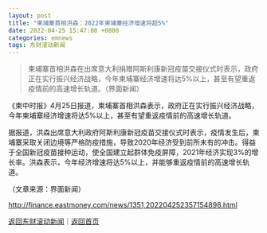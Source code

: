 ```yaml
---
layout: post
title: "柬埔寨首相洪森：2022年柬埔寨经济增速将超5%"
date: 2022-04-25 15:47:00 +0800
categories: emnews
tags: 东财滚动新闻
---
```

> 柬埔寨首相洪森在出席意大利捐赠阿斯利康新冠疫苗交接仪式时表示，政府正在实行振兴经济战略，今年柬埔寨经济增速将达5%以上，甚至有望重返疫情前的高速增长轨道。（界面新闻）

<p>《柬中时报》4月25日报道，柬埔寨首相洪森表示，政府正在实行振兴经济战略，今年柬埔寨经济增速将达5%以上，甚至有望重返疫情前的高速增长轨道。</p>
 <p>据报道，洪森出席意大利政府阿斯利康新冠疫苗交接仪式时表示，疫情发生后，柬埔寨采取关闭边境等严格防疫措施，导致2020年经济受到前所未有的冲击。得益于全国新冠疫苗接种运动，使全国建立起群体免疫屏障，2021年经济实现3%的增长率。洪森表示，今年经济增速将达5%以上，并能够重返疫情前的高速增长轨道。</p><p class="em_media">（文章来源：界面新闻）</p>

<http://finance.eastmoney.com/news/1351,202204252357154898.html>

[返回东财滚动新闻](//finews.withounder.com/emnews/)｜[返回首页](//finews.withounder.com/)